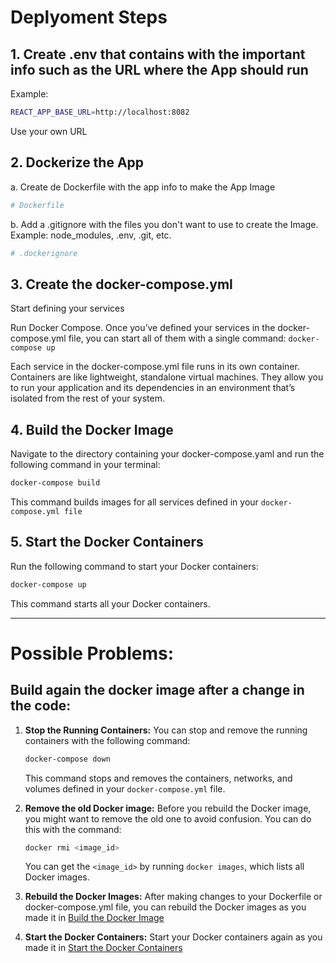 # Deplyoment Steps

## 1. Create .env that contains with the important info such as the URL where the App should run
Example:

```bash
REACT_APP_BASE_URL=http://localhost:8082
```

Use your own URL


## 2. Dockerize the App
a. Create de Dockerfile with the app info to make the App Image

```bash
# Dockerfile
```

b. Add a .gitignore with the files you don't want to use to create the Image. Example: node_modules, .env, .git, etc.

```bash
# .dockerignore
```


## 3. Create the docker-compose.yml
Start defining your services

Run Docker Compose. Once you’ve defined your services in the docker-compose.yml file, you can start all of them with a single command: ```docker-compose up```

Each service in the docker-compose.yml file runs in its own container. Containers are like lightweight, standalone virtual machines. They allow you to run your application and its dependencies in an environment that’s isolated from the rest of your system.


## 4. Build the Docker Image
Navigate to the directory containing your docker-compose.yaml and run the following command in your terminal:

```bash
docker-compose build
```

This command builds images for all services defined in your ```docker-compose.yml file```


## 5. Start the Docker Containers
Run the following command to start your Docker containers:

```bash
docker-compose up
```

This command starts all your Docker containers. 


---
# Possible Problems:

## Build again the docker image after a change in the code:

1. **Stop the Running Containers:** You can stop and remove the running containers with the following command:

    ```bash
    docker-compose down
    ```

    This command stops and removes the containers, networks, and volumes defined in your ```docker-compose.yml``` file.


1. **Remove the old Docker image:** Before you rebuild the Docker image, you might want to remove the old one to avoid confusion. You can do this with the command:

    ```bash
    docker rmi <image_id>
    ```

    You can get the ```<image_id>``` by running  ```docker images```, which lists all Docker images.


1. **Rebuild the Docker Images:** After making changes to your Dockerfile or docker-compose.yml file, you can rebuild the Docker images as you made it in [Build the Docker Image](#4-build-the-docker-image)

1. **Start the Docker Containers:** Start your Docker containers again as you made it in [Start the Docker Containers](#5-start-the-docker-containers)